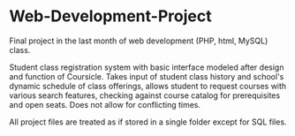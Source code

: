 # Web-Development-Project
Final project in the last month of web development (PHP, html, MySQL) class.

Student class registration system with basic interface modeled after design and function of Coursicle.
Takes input of student class history and school's dynamic schedule of class offerings, allows student to request courses with various search features, checking against course catalog for prerequisites and open seats. Does not allow for conflicting times.

All project files are treated as if stored in a single folder except for SQL files.
